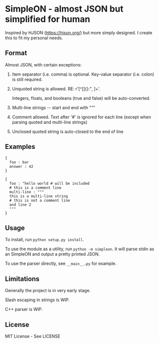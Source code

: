 # SimpleON - almost JSON but simplified for human

Inspired by HJSON (https://hjson.org/) but more simply designed. I create this to fit my personal needs.

## Format

Almost JSON, with certain exceptions:

1. Item separator (i.e. comma) is optional. Key-value separator (i.e. colon) is still required.

2. Unquoted string is allowed. RE: r'[^\[\]{}:", ]+'.

    Integers, floats, and booleans (true and false) will be auto-converted.

3. Multi-line strings -- start and end with """
    
4. Comment allowed. Text after '#' is ignored for each line (except when parsing quoted and multi-line strings) 

5. Unclosed quoted string is auto-closed to the end of line

## Examples

```
{
  foo : bar
  answer : 42
}
```

```
{
  foo : "hello world # will be included
  # this is a comment line
  multi-line : """
  this is a multi-line string
  # this is not a comment line
  and line 2
  """
}
```

## Usage

To install, run `python setup.py install`.

To use the module as a utility, run `python -m simpleon`. It will parse stdin as an SimpleON and output a pretty printed JSON.

To use the parser directly, see `__main__.py` for example.

## Limitations

Generally the project is in very early stage.

Slash escaping in strings is WIP.

C++ parser is WIP.

## License

MIT License - See LICENSE
